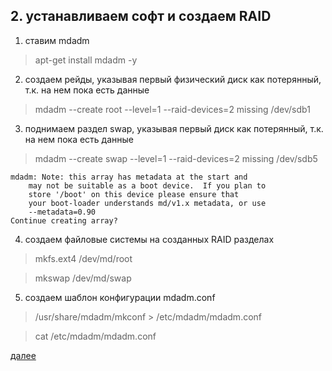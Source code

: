 ## 2. устанавливаем софт и создаем RAID

1. ставим mdadm
  > apt-get install mdadm -y

2. создаем рейды, указывая первый физический диск как потерянный, т.к. на нем пока есть данные
  > mdadm --create root --level=1 --raid-devices=2 missing /dev/sdb1
3. поднимаем раздел swap, указывая первый диск как потерянный, т.к. на нем пока есть данные
  > mdadm --create swap --level=1 --raid-devices=2 missing /dev/sdb5

```
mdadm: Note: this array has metadata at the start and
    may not be suitable as a boot device.  If you plan to
    store '/boot' on this device please ensure that
    your boot-loader understands md/v1.x metadata, or use
    --metadata=0.90
Continue creating array?
```
4. создаем файловые системы на созданных RAID разделах
  > mkfs.ext4 /dev/md/root

  > mkswap /dev/md/swap

5. создаем шаблон конфигурации mdadm.conf
  > /usr/share/mdadm/mkconf > /etc/mdadm/mdadm.conf

  > cat /etc/mdadm/mdadm.conf

[далее](3.PreparingBoot.md)
